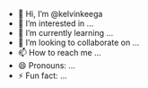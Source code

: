 - 👋 Hi, I’m @kelvinkeega
- 👀 I’m interested in ...
- 🌱 I’m currently learning ...
- 💞️ I’m looking to collaborate on ...
- 📫 How to reach me ...
- 😄 Pronouns: ...
- ⚡ Fun fact: ...

<!---
kelvinkeega/kelvinkeega is a ✨ special ✨ repository because its `README.md` (this file) appears on your GitHub profile.
You can click the Preview link to take a look at your changes.
--->
